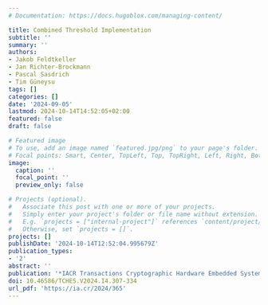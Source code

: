 ```yaml
---
# Documentation: https://docs.hugoblox.com/managing-content/

title: Combined Threshold Implementation
subtitle: ''
summary: ''
authors:
- Jakob Feldtkeller
- Jan Richter-Brockmann
- Pascal Sasdrich
- Tim Güneysu
tags: []
categories: []
date: '2024-09-05'
lastmod: 2024-10-14T14:52:05+02:00
featured: false
draft: false

# Featured image
# To use, add an image named `featured.jpg/png` to your page's folder.
# Focal points: Smart, Center, TopLeft, Top, TopRight, Left, Right, BottomLeft, Bottom, BottomRight.
image:
  caption: ''
  focal_point: ''
  preview_only: false

# Projects (optional).
#   Associate this post with one or more of your projects.
#   Simply enter your project's folder or file name without extension.
#   E.g. `projects = ["internal-project"]` references `content/project/deep-learning/index.md`.
#   Otherwise, set `projects = []`.
projects: []
publishDate: '2024-10-14T12:52:04.995679Z'
publication_types:
- '2'
abstract: ''
publication: '*IACR Transactions Cryptographic Hardware Embedded Systems (TCHES)*'
doi: 10.46586/TCHES.V2024.I4.307-334
url_pdf: 'https://ia.cr/2024/365'
---
```

